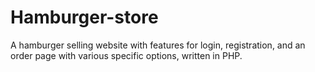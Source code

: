 # Hamburger-store
A hamburger selling website with features for login, registration, and an order page with various specific options, written in PHP.
